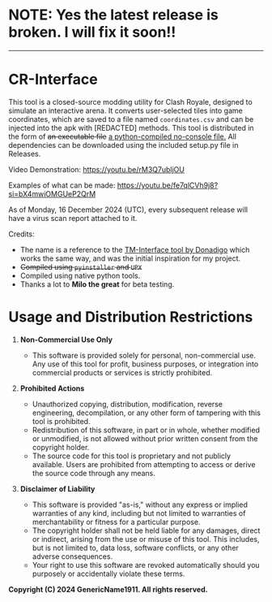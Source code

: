 # NOTE: Yes the latest release is broken. I will fix it soon!!
---
# CR-Interface

This tool is a closed-source modding utility for Clash Royale, designed to simulate an interactive arena. It converts user-selected tiles into game coordinates, which are saved to a file named `coordinates.csv` and can be injected into the apk with [REDACTED] methods.
This tool is distributed in the form of ~~an executable file~~ [a python-compiled no-console file.](https://docs.python.org/2/using/windows.html#executing-scripts) 
All dependencies can be downloaded using the included setup.py file in Releases.

Video Demonstration: https://youtu.be/rM3Q7ubljOU

Examples of what can be made: https://youtu.be/fe7qlCVh9j8?si=bX4mwiOMGUeP2QrM

As of Monday, 16 December 2024 (UTC), every subsequent release will have a virus scan report attached to it.

Credits:
   - The name is a reference to the [TM-Interface tool by Donadigo](https://donadigo.com/tminterface/) which works the same way, and was the initial inspiration for my project.
   - ~~Compiled using `pyinstaller` and `UPX`~~
   - Compiled using native python tools.
   - Thanks a lot to **Milo the great** for beta testing.

# Usage and Distribution Restrictions  

1. **Non-Commercial Use Only**  
   - This software is provided solely for personal, non-commercial use. Any use of this tool for profit, business purposes, or integration into commercial products or services is strictly prohibited.  

2. **Prohibited Actions**  
   - Unauthorized copying, distribution, modification, reverse engineering, decompilation, or any other form of tampering with this tool is prohibited.  
   - Redistribution of this software, in part or in whole, whether modified or unmodified, is not allowed without prior written consent from the copyright holder.   
   - The source code for this tool is proprietary and not publicly available. Users are prohibited from attempting to access or derive the source code through any means.  

3. **Disclaimer of Liability**  
   - This software is provided "as-is," without any express or implied warranties of any kind, including but not limited to warranties of merchantability or fitness for a particular purpose.  
   - The copyright holder shall not be held liable for any damages, direct or indirect, arising from the use or misuse of this tool. This includes, but is not limited to, data loss, software conflicts, or any other adverse consequences.  
   - Your right to use this software are revoked automatically should you purposely or accidentally violate these terms.

 **Copyright (C) 2024 GenericName1911. All rights reserved.**
